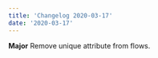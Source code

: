 ```yaml
---
title: 'Changelog 2020-03-17'
date: '2020-03-17'
---
```

**Major** Remove unique attribute from flows.
